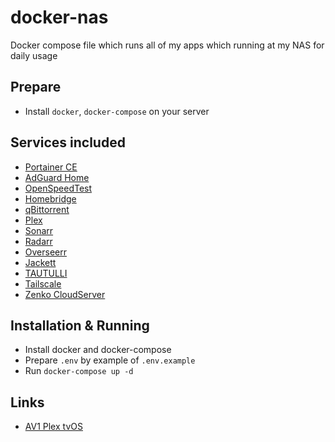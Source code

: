 # docker-nas

Docker compose file which runs all of my apps which running at my NAS for daily usage

## Prepare

- Install `docker`, `docker-compose` on your server

## Services included

- [Portainer CE](https://portainer.io)
- [AdGuard Home](https://github.com/AdguardTeam/AdGuardHome)
- [OpenSpeedTest](https://openspeedtest.com)
- [Homebridge](https://homebridge.io)
- [qBittorrent](https://www.qbittorrent.org)
- [Plex](https://www.plex.tv)
- [Sonarr](https://sonarr.tv)
- [Radarr](https://radarr.video)
- [Overseerr](https://overseerr.dev)
- [Jackett](https://github.com/Jackett/Jackett)
- [TAUTULLI](https://tautulli.com)
- [Tailscale](https://tailscale.com)
- [Zenko CloudServer](https://github.com/scality/cloudserver)

## Installation & Running

- Install docker and docker-compose
- Prepare `.env` by example of `.env.example`
- Run `docker-compose up -d`

## Links

- [AV1 Plex tvOS](https://github.com/currifi/plex_av1_tvos)
